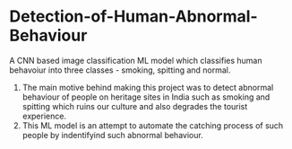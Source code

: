 # Detection-of-Human-Abnormal-Behaviour

A CNN based image classification ML model which classifies human behavoiur into three classes - smoking, spitting and normal.

1. The main motive behind making this project was to detect abnormal behaviour of people on heritage sites in India such as smoking and spitting which ruins our culture and also degrades the tourist experience.
2. This ML model is an attempt to automate the catching process of such people by indentifyind such abnormal behaviour.

